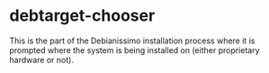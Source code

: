 # debtarget-chooser

This is the part of the Debianissimo installation process where it is prompted
where the system is being installed on (either proprietary hardware or not).
